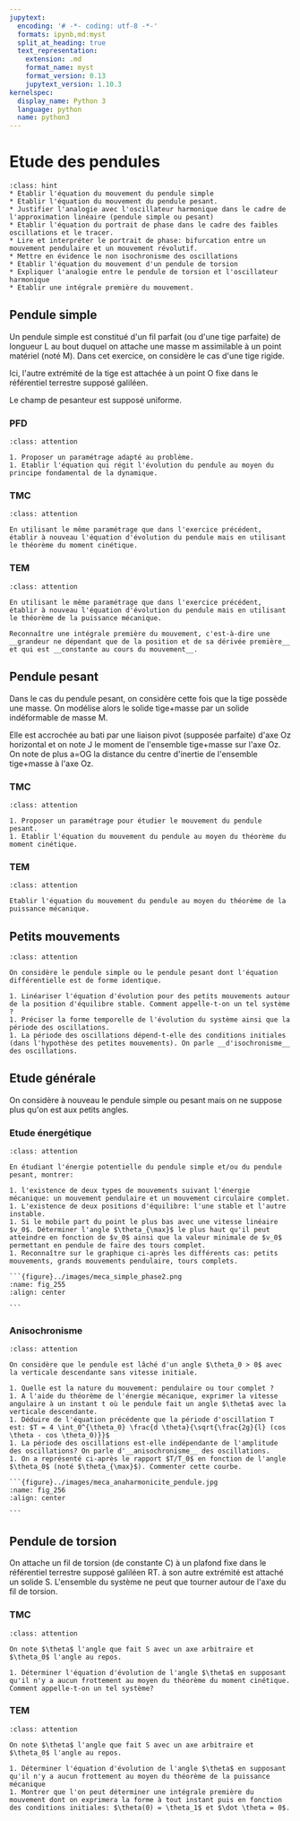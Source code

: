 ```yaml
---
jupytext:
  encoding: '# -*- coding: utf-8 -*-'
  formats: ipynb,md:myst
  split_at_heading: true
  text_representation:
    extension: .md
    format_name: myst
    format_version: 0.13
    jupytext_version: 1.10.3
kernelspec:
  display_name: Python 3
  language: python
  name: python3
---
```

# Etude des pendules

````{admonition} Objectifs
:class: hint
* Etablir l'équation du mouvement du pendule simple
* Etablir l'équation du mouvement du pendule pesant.
* Justifier l'analogie avec l'oscillateur harmonique dans le cadre de l'approximation linéaire (pendule simple ou pesant)
* Etablir l'équation du portrait de phase dans le cadre des faibles oscillations et le tracer.
* Lire et interpréter le portrait de phase: bifurcation entre un mouvement pendulaire et un mouvement révolutif.
* Mettre en évidence le non isochronisme des oscillations
* Etablir l'équation du mouvement d'un pendule de torsion
* Expliquer l'analogie entre le pendule de torsion et l'oscillateur harmonique
* Etablir une intégrale première du mouvement.
````

## Pendule simple

Un pendule simple est constitué d'un fil parfait (ou d'une tige parfaite) de longueur L au bout duquel on attache une masse m assimilable à un point matériel (noté M). Dans cet exercice, on considère le cas d'une tige rigide.

Ici, l'autre extrémité de la tige est attachée à un point O fixe dans le référentiel terrestre supposé galiléen.

Le champ de pesanteur est supposé uniforme.


### PFD

````{admonition} Exercice 
:class: attention

1. Proposer un paramétrage adapté au problème.
1. Etablir l'équation qui régit l'évolution du pendule au moyen du principe fondamental de la dynamique.

````

### TMC

````{admonition} Exercice 
:class: attention

En utilisant le même paramétrage que dans l'exercice précédent, établir à nouveau l'équation d'évolution du pendule mais en utilisant le théorème du moment cinétique.

````

### TEM

````{admonition} Exercice 
:class: attention

En utilisant le même paramétrage que dans l'exercice précédent, établir à nouveau l'équation d'évolution du pendule mais en utilisant le théorème de la puissance mécanique.

Reconnaître une intégrale première du mouvement, c'est-à-dire une __grandeur ne dépendant que de la position et de sa dérivée première__ et qui est __constante au cours du mouvement__.

````

## Pendule pesant

Dans le cas du pendule pesant, on considère cette fois que la tige possède une masse. On modélise alors le solide tige+masse par un solide indéformable de masse M.

Elle est accrochée au bati par une liaison pivot (supposée parfaite) d'axe Oz horizontal et on note J le moment de l'ensemble tige+masse sur l'axe Oz. On note de plus a=OG la distance du centre d'inertie de l'ensemble tige+masse à l'axe Oz.


### TMC

````{admonition} Exercice 
:class: attention

1. Proposer un paramétrage pour étudier le mouvement du pendule pesant.
1. Etablir l'équation du mouvement du pendule au moyen du théorème du moment cinétique.

````

### TEM

````{admonition} Exercice 
:class: attention

Etablir l'équation du mouvement du pendule au moyen du théorème de la puissance mécanique.

````

## Petits mouvements

````{admonition} Exercice 
:class: attention

On considère le pendule simple ou le pendule pesant dont l'équation différentielle est de forme identique.

1. Linéariser l'équation d'évolution pour des petits mouvements autour de la position d'équilibre stable. Comment appelle-t-on un tel système ?
1. Préciser la forme temporelle de l'évolution du système ainsi que la période des oscillations.
1. La période des oscillations dépend-t-elle des conditions initiales (dans l'hypothèse des petites mouvements). On parle __d'isochronisme__ des oscillations.

````

## Etude générale

On considère à nouveau le pendule simple ou pesant mais on ne suppose plus qu'on est aux petits angles.


### Etude énergétique

````{admonition} Exercice 
:class: attention

En étudiant l'énergie potentielle du pendule simple et/ou du pendule pesant, montrer:

1. l'existence de deux types de mouvements suivant l'énergie mécanique: un mouvement pendulaire et un mouvement circulaire complet.
1. L'existence de deux positions d'équilibre: l'une stable et l'autre instable.
1. Si le mobile part du point le plus bas avec une vitesse linéaire $v_0$. Déterminer l'angle $\theta_{\max}$ le plus haut qu'il peut atteindre en fonction de $v_0$ ainsi que la valeur minimale de $v_0$ permettant en pendule de faire des tours complet.
1. Reconnaître sur le graphique ci-après les différents cas: petits mouvements, grands mouvements pendulaire, tours complets.

```{figure}../images/meca_simple_phase2.png
:name: fig_255
:align: center

```

````

### Anisochronisme

````{admonition} Exercice 
:class: attention

On considère que le pendule est lâché d'un angle $\theta_0 > 0$ avec la verticale descendante sans vitesse initiale.

1. Quelle est la nature du mouvement: pendulaire ou tour complet ?
1. A l'aide du théorème de l'énergie mécanique, exprimer la vitesse angulaire à un instant t où le pendule fait un angle $\theta$ avec la verticale descendante.
1. Déduire de l'équation précédente que la période d'oscillation T est: $T = 4 \int_0^{\theta_0} \frac{d \theta}{\sqrt{\frac{2g}{l} (cos \theta - cos \theta_0)}}$
1. La période des oscillations est-elle indépendante de l'amplitude des oscillations? On parle d'__anisochronisme__ des oscillations.
1. On a représenté ci-après le rapport $T/T_0$ en fonction de l'angle $\theta_0$ (noté $\theta_{\max}$). Commenter cette courbe.

```{figure}../images/meca_anaharmonicite_pendule.jpg
:name: fig_256
:align: center

```

````

## Pendule de torsion

On attache un fil de torsion (de constante C) à un plafond fixe dans le référentiel terrestre supposé galiléen RT. à son autre extrémité est attaché un solide S. L'ensemble du système ne peut que tourner autour de l'axe du fil de torsion.

### TMC

````{admonition} Exercice 
:class: attention

On note $\theta$ l'angle que fait S avec un axe arbitraire et $\theta_0$ l'angle au repos.

1. Déterminer l'équation d'évolution de l'angle $\theta$ en supposant qu'il n'y a aucun frottement au moyen du théorème du moment cinétique. Comment appelle-t-on un tel système?

````
### TEM

````{admonition} Exercice 
:class: attention

On note $\theta$ l'angle que fait S avec un axe arbitraire et $\theta_0$ l'angle au repos.

1. Déterminer l'équation d'évolution de l'angle $\theta$ en supposant qu'il n'y a aucun frottement au moyen du théorème de la puissance mécanique
1. Montrer que l'on peut déterminer une intégrale première du mouvement dont on exprimera la forme à tout instant puis en fonction des conditions initiales: $\theta(0) = \theta_1$ et $\dot \theta = 0$.

````


